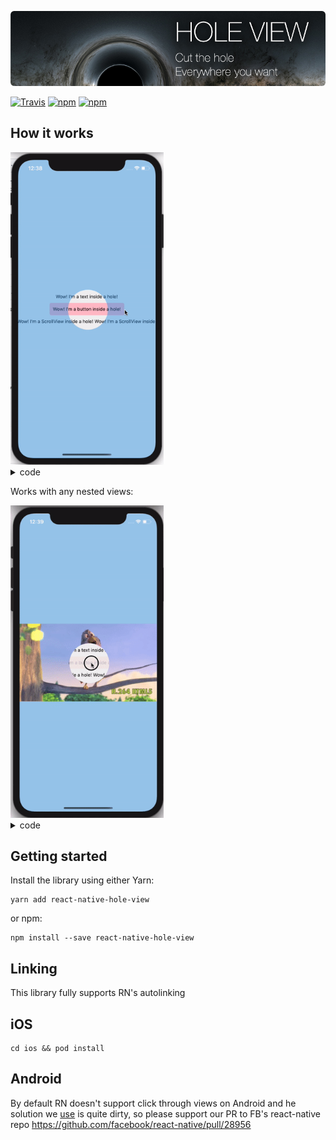 ![Screenshot](misc/cover.jpg)

[![Travis](https://travis-ci.org/ibitcy/react-native-hole-view.svg?branch=master)](https://travis-ci.org/ibitcy/react-native-hole-view)
[![npm](https://img.shields.io/npm/v/react-native-hole-view.svg)](https://npmjs.com/package/react-native-hole-view)
[![npm](https://img.shields.io/npm/dw/react-native-hole-view.svg)](https://npmjs.com/package/react-native-hole-view)

## How it works

<img src="misc/demo1.gif" alt="drawing" height="500"/>

<details>
<summary>code</summary>
  
```js
import { RNHoleView } from 'react-native-hole-view';

<View style={{ flex: 1, alignItems: 'center', justifyContent: 'center' }}>
  <Text style={{ flexGrow: 0, flex: 0, padding: 10 }}>{"Wow! I'm a text inside a hole!"}</Text>
  <TouchableOpacity onPress={() => {}} style={{ backgroundColor: 'pink', padding: 10, borderRadius: 5 }}>
    <Text>{"Wow! I'm a button inside a hole!"}</Text>
  </TouchableOpacity>
  <ScrollView style={{ flexGrow: 0, flex: 0, padding: 10 }} horizontal={true}>
    <Text numberOfLines={1}>
      {
        "Wow! I'm a ScrollView inside a hole! Wow! I'm a ScrollView inside a hole! Wow! I'm a ScrollView inside a hole!"
      }
    </Text>
  </ScrollView>
  <RNHoleView
    style={{ position: 'absolute', width: '100%', height: '100%', backgroundColor: 'rgba(34,146,231,0.4)' }}
    holes={[{ x: 150, y: 390, width: 120, height: 120, borderRadius: 60 }]}>
  </RNHoleView>
</View>
```
</details>

Works with any nested views:

<img src="misc/demo2.gif" alt="drawing" height="500"/>

<details>
<summary>code</summary>

```js
import { RNHoleView } from 'react-native-hole-view
import Video from 'react-native-video';

<View style={{ flex: 1, alignItems: 'center', justifyContent: 'center' }}>
  <Text style={{ flexGrow: 0, flex: 0, padding: 10 }}>{"Wow! I'm a text inside a hole!"}</Text>
  <TouchableOpacity onPress={() => {}} style={{ backgroundColor: 'pink', padding: 10, borderRadius: 5 }}>
    <Text>{"Wow! I'm a button inside a hole!"}</Text>
  </TouchableOpacity>
  <ScrollView style={{ flexGrow: 0, flex: 0, padding: 10 }} horizontal={true}>
    <Text numberOfLines={1}>
      {
        "Wow! I'm a ScrollView inside a hole! Wow! I'm a ScrollView inside a hole! Wow! I'm a ScrollView inside a hole!"
      }
    </Text>
  </ScrollView>
  <RNHoleView
    style={{ position: 'absolute', width: '100%', height: '100%', backgroundColor: 'rgba(34,146,231,0.4)' }}
    holes={[{ x: 150, y: 390, width: 120, height: 120, borderRadius: 60 }]}>
    <Video source={{ uri: 'http://clips.vorwaerts-gmbh.de/VfE_html5.mp4' }} style={{ flex: 1 }} />
  </RNHoleView>
</View>
```
</details>

## Getting started

Install the library using either Yarn:

```
yarn add react-native-hole-view
```

or npm:

```
npm install --save react-native-hole-view
```

## Linking

This library fully supports RN's autolinking

## iOS

```
cd ios && pod install
```

## Android

By default RN doesn't support click through views on Android and he solution we [use](https://github.com/ibitcy/react-native-hole-view/blob/master/android/src/main/java/com/ibitcy/react_native_hole_view/RNHoleView.kt) is quite dirty, so please support our PR to FB's react-native repo
https://github.com/facebook/react-native/pull/28956
